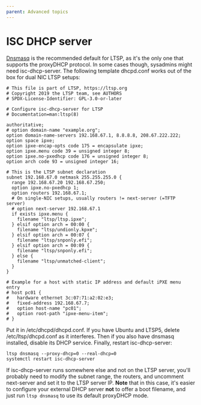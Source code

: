 ```yaml
---
parent: Advanced topics
---
```


# ISC DHCP server

[Dnsmasq](https://ltsp.org/man/ltsp-dnsmasq/) is the recommended default for LTSP, as it's the only one that supports the proxyDHCP protocol.
In some cases though, sysadmins might need isc-dhcp-server. The following template dhcpd.conf works out of the box for dual NIC LTSP setups:

```shell
# This file is part of LTSP, https://ltsp.org
# Copyright 2019 the LTSP team, see AUTHORS
# SPDX-License-Identifier: GPL-3.0-or-later

# Configure isc-dhcp-server for LTSP
# Documentation=man:ltsp(8)

authoritative;
# option domain-name "example.org";
option domain-name-servers 192.168.67.1, 8.8.8.8, 208.67.222.222;
option space ipxe;
option ipxe-encap-opts code 175 = encapsulate ipxe;
option ipxe.menu code 39 = unsigned integer 8;
option ipxe.no-pxedhcp code 176 = unsigned integer 8;
option arch code 93 = unsigned integer 16;

# This is the LTSP subnet declaration
subnet 192.168.67.0 netmask 255.255.255.0 {
  range 192.168.67.20 192.168.67.250;
  option ipxe.no-pxedhcp 1;
  option routers 192.168.67.1;
  # On single-NIC setups, usually routers != next-server (=TFTP server)
  # option next-server 192.168.67.1
  if exists ipxe.menu {
    filename "ltsp/ltsp.ipxe";
  } elsif option arch = 00:00 {
    filename "ltsp/undionly.kpxe";
  } elsif option arch = 00:07 {
    filename "ltsp/snponly.efi";
  } elsif option arch = 00:09 {
    filename "ltsp/snponly.efi";
  } else {
    filename "ltsp/unmatched-client";
  }
}

# Example for a host with static IP address and default iPXE menu entry
# host pc01 {
#   hardware ethernet 3c:07:71:a2:02:e3;
#   fixed-address 192.168.67.7;
#   option host-name "pc01";
#   option root-path "ipxe-menu-item";
# }
```

Put it in /etc/dhcpd/dhcpd.conf. If you have Ubuntu and LTSP5, delete /etc/ltsp/dhcpd.conf as it interferes. Then if you also have dnsmasq installed, disable its DHCP service. Finally, restart isc-dhcp-server:

```shell
ltsp dnsmasq --proxy-dhcp=0 --real-dhcp=0
systemctl restart isc-dhcp-server
```

If isc-dhcp-server runs somewhere else and not on the LTSP server, you'll probably need to modify the subnet range, the routers, and uncomment next-server and set it to the LTSP server IP. **Note** that in this case, it's easier to configure your external DHCP server **not** to offer a boot filename, and just run `ltsp dnsmasq` to use its default proxyDHCP mode.

